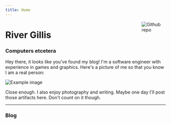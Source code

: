 ```yaml
---
title: Home
---
```


[<img src="https://github.com/goodroot/hugo-classic/raw/master/images/partywizard.gif" style="max-width:15%;min-width:40px;float:right;" alt="Github repo" />](https://github.com/goodroot/hugo-classic)

# River Gillis

### Computers etcetera

Hey there, it looks like you've found my blog! I'm a software engineer with experience in games and graphics. Here's a picture of me so that you know I am a real person:

![Example image](meirl.jpg)

Close enough. I also enjoy photography and writing. Maybe one day I'll post those artifacts here. Don't count on it though.
<hr/>

### Blog
